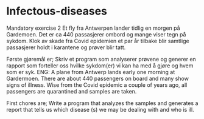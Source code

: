 # Infectous-diseases
Mandatory exercise 2
Et fly fra Antwerpen lander tidlig en morgen på Gardemoen. Det er ca 440 passasjerer ombord og mange viser tegn på sykdom. Klok av skade fra Covid epidemien et par år tilbake blir samtlige passasjerer holdt i karantene og prøver blir tatt.

Første gjøremål er; Skriv et program som analyserer prøvene og generer en rapport som forteller oss hvilke sykdom(er) vi kan ha med å gjøre og hvem som er syk.
ENG:
A plane from Antwerp lands early one morning at Gardermoen. There are about 440 passengers on board and many show signs of illness. Wise from the Covid epidemic a couple of years ago, all passengers are quarantined and samples are taken.

First chores are; Write a program that analyzes the samples and generates a report that tells us which disease (s) we may be dealing with and who is ill.
